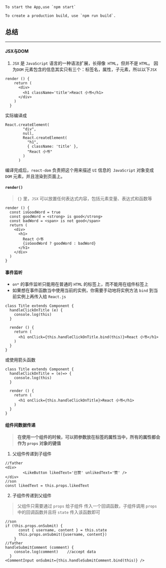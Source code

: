 ```
To start the App,use `npm start`

To create a production build, use `npm run build`.
```

## 总结

------------

#### JSX与DOM
1. `JSX` 是 `JavaScript` 语言的一种语法扩展，长得像` HTML`，但并不是 `HTML`。
 因为`DOM` 元素包含的信息其实只有三个：标签名，属性，子元素，所以以下`JSX`
```
render () {
    return (
      <div>
        <h1 className='title'>React 小书</h1>
      </div>
    )
  }
```
实际编译成
```
React.createElement(
        "div",
        null,
        React.createElement(
          "h1",
          { className: 'title' },
          "React 小书"
        )
      )
```
编译完成后，`react-dom` 负责把这个用来描述 `UI` 信息的` JavaScript` 对象变成 `DOM` 元素，并且渲染到页面上。
#### `render()`

> `{}` 里，`JSX` 可以放置任何表达式内容，包括元素变量、表达式和函数等

```
render () {
  const isGoodWord = true
  const goodWord = <strong> is good</strong>
  const badWord = <span> is not good</span>
  return (
    <div>
      <h1>
        React 小书
        {isGoodWord ? goodWord : badWord}
      </h1>
    </div>
  )
}
```
#### 事件监听
- `on*` 的事件监听只能用在普通的 `HTML` 的标签上，而不能用在组件标签上
- 如果想在事件函数当中使用当前的实例，你需要手动地将实例方法 `bind` 到当前实例上再传入给 `React.js`
```
class Title extends Component {
  handleClickOnTitle (e) {
    console.log(this)
  }

  render () {
    return (
      <h1 onClick={this.handleClickOnTitle.bind(this)}>React 小书</h1>
    )
  }
}
```
或使用箭头函数
```
class Title extends Component {
  handleClickOnTitle = (e)=> {
    console.log(this)
  }

  render () {
    return (
      <h1 onClick={this.handleClickOnTitle}>React 小书</h1>
    )
  }
}
```
#### 组件间数据传递
> **在使用一个组件的时候，可以把参数放在标签的属性当中，所有的属性都会作为 `props` 对象的键值**

1. 父组件传递到子组件
```
//father
<div>
        <LikeButton likedText='已赞' unlikedText='赞' />
</div>
//son
const likedText = this.props.likedText
```
2. 子组件传递到父组件
> 父组件只需要通过 `props` 给子组件 传入一个回调函数，子组件调用 `props` 中的回调函数并且将 `state` 传入该函数即可
```
//son
if (this.props.onSubmit) {
      const { username, content } = this.state
      this.props.onSubmit({username, content})
    }
//father
handleSubmitComment (comment) {
    console.log(comment)	//accept data
  }
<CommentInput onSubmit={this.handleSubmitComment.bind(this)} />
```
